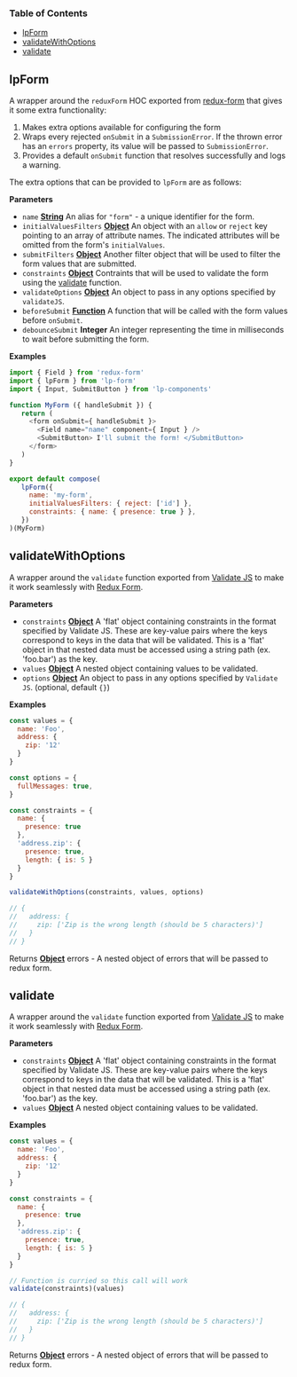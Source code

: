 <!-- Generated by documentation.js. Update this documentation by updating the source code. -->

### Table of Contents

-   [lpForm](#lpform)
-   [validateWithOptions](#validatewithoptions)
-   [validate](#validate)

## lpForm

A wrapper around the `reduxForm` HOC exported from
[redux-form](https://www.npmjs.com/package/redux-form) that gives it some extra functionality:

1.  Makes extra options available for configuring the form
2.  Wraps every rejected `onSubmit` in a `SubmissionError`. If the thrown error has an `errors` property, its value will be passed to `SubmissionError`.
3.  Provides a default `onSubmit` function that resolves successfully and logs a warning.

The extra options that can be provided to `lpForm` are as follows:

**Parameters**

-   `name` **[String](https://developer.mozilla.org/en-US/docs/Web/JavaScript/Reference/Global_Objects/String)** An alias for `"form"` - a unique identifier for the form.
-   `initialValuesFilters` **[Object](https://developer.mozilla.org/en-US/docs/Web/JavaScript/Reference/Global_Objects/Object)** An object with an `allow` or `reject` key pointing to an array of attribute names. 
    The indicated attributes will be omitted from the form's `initialValues`.
-   `submitFilters` **[Object](https://developer.mozilla.org/en-US/docs/Web/JavaScript/Reference/Global_Objects/Object)** Another filter object that will be used to filter the form values that are submitted.
-   `constraints` **[Object](https://developer.mozilla.org/en-US/docs/Web/JavaScript/Reference/Global_Objects/Object)** Contraints that will be used to validate the form using the [validate](#validate) function.
-   `validateOptions` **[Object](https://developer.mozilla.org/en-US/docs/Web/JavaScript/Reference/Global_Objects/Object)** An object to pass in any options specified by `validateJS`.
-   `beforeSubmit` **[Function](https://developer.mozilla.org/en-US/docs/Web/JavaScript/Reference/Statements/function)** A function that will be called with the form values before `onSubmit`.
-   `debounceSubmit` **Integer** An integer representing the time in milliseconds to wait before submitting the form.

**Examples**

```javascript
import { Field } from 'redux-form'
import { lpForm } from 'lp-form'
import { Input, SubmitButton } from 'lp-components'

function MyForm ({ handleSubmit }) {
   return (
     <form onSubmit={ handleSubmit }>
       <Field name="name" component={ Input } />
       <SubmitButton> I'll submit the form! </SubmitButton>
     </form>
   )
}

export default compose(
   lpForm({
     name: 'my-form',
     initialValuesFilters: { reject: ['id'] },
     constraints: { name: { presence: true } },
   })
)(MyForm)
```

## validateWithOptions

A wrapper around the `validate` function exported from
[Validate JS](https://validatejs.org/) to make it work seamlessly with
[Redux Form](http://redux-form.com/).

**Parameters**

-   `constraints` **[Object](https://developer.mozilla.org/en-US/docs/Web/JavaScript/Reference/Global_Objects/Object)** A 'flat' object containing constraints in the
    format specified by Validate JS. These are key-value pairs where the keys
    correspond to keys in the data that will be validated. This is a 'flat'
    object in that nested data must be accessed using a string path
    (ex. 'foo.bar') as the key.
-   `values` **[Object](https://developer.mozilla.org/en-US/docs/Web/JavaScript/Reference/Global_Objects/Object)** A nested object containing values to be validated.
-   `options` **[Object](https://developer.mozilla.org/en-US/docs/Web/JavaScript/Reference/Global_Objects/Object)** An object to pass in any options specified by `Validate JS`. (optional, default `{}`)

**Examples**

```javascript
const values = {
  name: 'Foo',
  address: {
    zip: '12'
  }
}

const options = {
  fullMessages: true,
}

const constraints = {
  name: {
    presence: true
  },
  'address.zip': {
    presence: true,
    length: { is: 5 }
  }
}

validateWithOptions(constraints, values, options)

// {
//   address: {
//     zip: ['Zip is the wrong length (should be 5 characters)']
//   }
// }
```

Returns **[Object](https://developer.mozilla.org/en-US/docs/Web/JavaScript/Reference/Global_Objects/Object)** errors - A nested object of errors that will be passed to redux form.

## validate

A wrapper around the `validate` function exported from
[Validate JS](https://validatejs.org/) to make it work seamlessly with
[Redux Form](http://redux-form.com/).

**Parameters**

-   `constraints` **[Object](https://developer.mozilla.org/en-US/docs/Web/JavaScript/Reference/Global_Objects/Object)** A 'flat' object containing constraints in the
    format specified by Validate JS. These are key-value pairs where the keys
    correspond to keys in the data that will be validated. This is a 'flat'
    object in that nested data must be accessed using a string path
    (ex. 'foo.bar') as the key.
-   `values` **[Object](https://developer.mozilla.org/en-US/docs/Web/JavaScript/Reference/Global_Objects/Object)** A nested object containing values to be validated.

**Examples**

```javascript
const values = {
  name: 'Foo',
  address: {
    zip: '12'
  }
}

const constraints = {
  name: {
    presence: true
  },
  'address.zip': {
    presence: true,
    length: { is: 5 }
  }
}

// Function is curried so this call will work
validate(constraints)(values) 

// {
//   address: {
//     zip: ['Zip is the wrong length (should be 5 characters)']
//   }
// }
```

Returns **[Object](https://developer.mozilla.org/en-US/docs/Web/JavaScript/Reference/Global_Objects/Object)** errors - A nested object of errors that will be passed to redux form.
